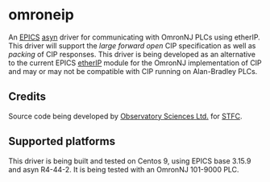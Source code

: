 omroneip
=======

An [EPICS](http://www.aps.anl.gov/epics) [asyn](https://github.com/epics-modules/asyn) driver for communicating with OmronNJ PLCs using etherIP. This driver will support the _large forward open_ CIP specification as well as _packing_ of CIP responses. This driver is being developed as an alternative to the current EPICS [etherIP](https://github.com/epics-modules/ether_ip) module for the OmronNJ implementation of CIP and may or may not be compatible with CIP running on Alan-Bradley PLCs.

Credits
---------------------

Source code being developed by [Observatory Sciences Ltd.](https://www.observatorysciences.co.uk) for [STFC](https://www.ukri.org/councils/stfc/).

Supported platforms
-------------------

This driver is being built and tested on Centos 9, using EPICS base 3.15.9 and asyn R4-44-2. It is being tested with an OmronNJ 101-9000 PLC.
